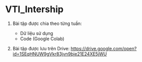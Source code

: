 # VTI_Intership

1. Bài tập được chia theo từng tuần:
	- Dữ liệu sử dụng
	- Code (Google Colab)

2. Bài tập được lưu trên Drive:
	https://drive.google.com/open?id=1SEqHNUW9gVkr83jvn9bje21E24XE5jWU
